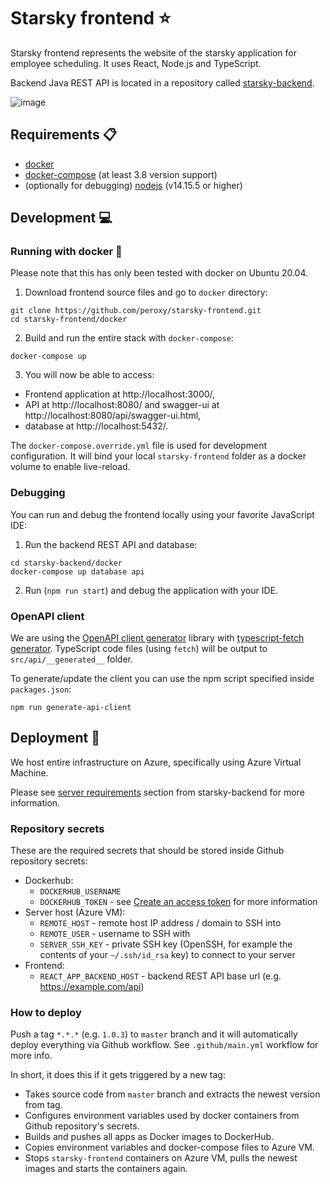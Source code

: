 # Starsky frontend :star:

Starsky frontend represents the website of the starsky application for employee scheduling.
It uses React, Node.js and TypeScript.

Backend Java REST API is located in a repository called [starsky-backend](https://github.com/peroxy/starsky-backend).

![image](https://user-images.githubusercontent.com/15001760/129161508-35f30c0c-e6b4-4c4d-83bb-6def163b9e58.png)

## Requirements :clipboard:

- [docker](https://docs.docker.com/get-docker/)
- [docker-compose](https://docs.docker.com/compose/install/) (at least 3.8 version support)
- (optionally for debugging) [nodejs](https://nodejs.org/en/download/) (v14.15.5 or higher)

## Development :computer:

### Running with docker :whale2:

Please note that this has only been tested with docker on Ubuntu 20.04.

1. Download frontend source files and go to `docker` directory:

```shell script
git clone https://github.com/peroxy/starsky-frontend.git
cd starsky-frontend/docker
```

2. Build and run the entire stack with `docker-compose`:

```shell script
docker-compose up
```

3. You will now be able to access:

- Frontend application at http://localhost:3000/,
- API at http://localhost:8080/ and swagger-ui at http://localhost:8080/api/swagger-ui.html,
- database at http://localhost:5432/.

The `docker-compose.override.yml` file is used for development configuration. It will bind your local `starsky-frontend` folder as a docker volume to enable live-reload.

### Debugging
You can run and debug the frontend locally using your favorite JavaScript IDE:
1. Run the backend REST API and database:

```shell script
cd starsky-backend/docker
docker-compose up database api
```
2. Run (`npm run start`) and debug the application with your IDE.

### OpenAPI client
We are using the [OpenAPI client generator](https://github.com/OpenAPITools/openapi-generator) library with [typescript-fetch generator](https://github.com/OpenAPITools/openapi-generator/blob/master/docs/generators/typescript-fetch.md).
TypeScript code files (using `fetch`) will be output to `src/api/__generated__` folder.

To generate/update the client you can use the npm script specified inside `packages.json`:

```shell
npm run generate-api-client
```

## Deployment :rocket:

We host entire infrastructure on Azure, specifically using Azure Virtual Machine.

Please see [server requirements](https://github.com/peroxy/starsky-backend#server-requirements) section from starsky-backend for more information.

### Repository secrets

These are the required secrets that should be stored inside Github repository secrets:

- Dockerhub:
    - `DOCKERHUB_USERNAME`
    - `DOCKERHUB_TOKEN` - see [Create an access token](https://docs.docker.com/docker-hub/access-tokens/#create-an-access-token) for more information
- Server host (Azure VM):
    - `REMOTE_HOST` - remote host IP address / domain to SSH into
    - `REMOTE_USER` - username to SSH with
    - `SERVER_SSH_KEY` - private SSH key (OpenSSH, for example the contents of your `~/.ssh/id_rsa` key) to connect to your server
- Frontend:
    - `REACT_APP_BACKEND_HOST` - backend REST API base url (e.g. https://example.com/api)

### How to deploy

Push a tag `*.*.*` (e.g. `1.0.3`) to `master` branch and it will automatically deploy everything via Github workflow.
See `.github/main.yml` workflow for more info.

In short, it does this if it gets triggered by a new tag:

- Takes source code from `master` branch and extracts the newest version from tag.
- Configures environment variables used by docker containers from Github repository's secrets.
- Builds and pushes all apps as Docker images to DockerHub.
- Copies environment variables and docker-compose files to Azure VM.
- Stops `starsky-frontend` containers on Azure VM, pulls the newest images and starts the containers again.
